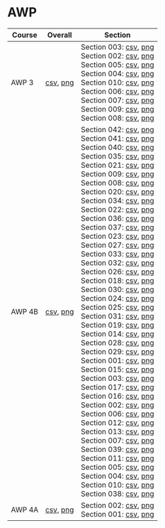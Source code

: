 # AWP

| Course | Overall | Section |
| ------ | ------- | ------- |
| AWP 3 | [csv](https://github.com/UCSD-Historical-Enrollment-Data//Users/ryanbatubara/Desktop/2024Spring/blob/main/overall/AWP%203.csv), [png](https://raw.githubusercontent.com/UCSD-Historical-Enrollment-Data//Users/ryanbatubara/Desktop/2024Spring/main/plot_overall/AWP%203.png) | Section 003: [csv](https://github.com/UCSD-Historical-Enrollment-Data//Users/ryanbatubara/Desktop/2024Spring/blob/main/section/AWP%203_003.csv), [png](https://raw.githubusercontent.com/UCSD-Historical-Enrollment-Data//Users/ryanbatubara/Desktop/2024Spring/main/plot_section/AWP%203_003.png)<br>Section 002: [csv](https://github.com/UCSD-Historical-Enrollment-Data//Users/ryanbatubara/Desktop/2024Spring/blob/main/section/AWP%203_002.csv), [png](https://raw.githubusercontent.com/UCSD-Historical-Enrollment-Data//Users/ryanbatubara/Desktop/2024Spring/main/plot_section/AWP%203_002.png)<br>Section 005: [csv](https://github.com/UCSD-Historical-Enrollment-Data//Users/ryanbatubara/Desktop/2024Spring/blob/main/section/AWP%203_005.csv), [png](https://raw.githubusercontent.com/UCSD-Historical-Enrollment-Data//Users/ryanbatubara/Desktop/2024Spring/main/plot_section/AWP%203_005.png)<br>Section 004: [csv](https://github.com/UCSD-Historical-Enrollment-Data//Users/ryanbatubara/Desktop/2024Spring/blob/main/section/AWP%203_004.csv), [png](https://raw.githubusercontent.com/UCSD-Historical-Enrollment-Data//Users/ryanbatubara/Desktop/2024Spring/main/plot_section/AWP%203_004.png)<br>Section 010: [csv](https://github.com/UCSD-Historical-Enrollment-Data//Users/ryanbatubara/Desktop/2024Spring/blob/main/section/AWP%203_010.csv), [png](https://raw.githubusercontent.com/UCSD-Historical-Enrollment-Data//Users/ryanbatubara/Desktop/2024Spring/main/plot_section/AWP%203_010.png)<br>Section 006: [csv](https://github.com/UCSD-Historical-Enrollment-Data//Users/ryanbatubara/Desktop/2024Spring/blob/main/section/AWP%203_006.csv), [png](https://raw.githubusercontent.com/UCSD-Historical-Enrollment-Data//Users/ryanbatubara/Desktop/2024Spring/main/plot_section/AWP%203_006.png)<br>Section 007: [csv](https://github.com/UCSD-Historical-Enrollment-Data//Users/ryanbatubara/Desktop/2024Spring/blob/main/section/AWP%203_007.csv), [png](https://raw.githubusercontent.com/UCSD-Historical-Enrollment-Data//Users/ryanbatubara/Desktop/2024Spring/main/plot_section/AWP%203_007.png)<br>Section 009: [csv](https://github.com/UCSD-Historical-Enrollment-Data//Users/ryanbatubara/Desktop/2024Spring/blob/main/section/AWP%203_009.csv), [png](https://raw.githubusercontent.com/UCSD-Historical-Enrollment-Data//Users/ryanbatubara/Desktop/2024Spring/main/plot_section/AWP%203_009.png)<br>Section 008: [csv](https://github.com/UCSD-Historical-Enrollment-Data//Users/ryanbatubara/Desktop/2024Spring/blob/main/section/AWP%203_008.csv), [png](https://raw.githubusercontent.com/UCSD-Historical-Enrollment-Data//Users/ryanbatubara/Desktop/2024Spring/main/plot_section/AWP%203_008.png) |
| AWP 4B | [csv](https://github.com/UCSD-Historical-Enrollment-Data//Users/ryanbatubara/Desktop/2024Spring/blob/main/overall/AWP%204B.csv), [png](https://raw.githubusercontent.com/UCSD-Historical-Enrollment-Data//Users/ryanbatubara/Desktop/2024Spring/main/plot_overall/AWP%204B.png) | Section 042: [csv](https://github.com/UCSD-Historical-Enrollment-Data//Users/ryanbatubara/Desktop/2024Spring/blob/main/section/AWP%204B_042.csv), [png](https://raw.githubusercontent.com/UCSD-Historical-Enrollment-Data//Users/ryanbatubara/Desktop/2024Spring/main/plot_section/AWP%204B_042.png)<br>Section 041: [csv](https://github.com/UCSD-Historical-Enrollment-Data//Users/ryanbatubara/Desktop/2024Spring/blob/main/section/AWP%204B_041.csv), [png](https://raw.githubusercontent.com/UCSD-Historical-Enrollment-Data//Users/ryanbatubara/Desktop/2024Spring/main/plot_section/AWP%204B_041.png)<br>Section 040: [csv](https://github.com/UCSD-Historical-Enrollment-Data//Users/ryanbatubara/Desktop/2024Spring/blob/main/section/AWP%204B_040.csv), [png](https://raw.githubusercontent.com/UCSD-Historical-Enrollment-Data//Users/ryanbatubara/Desktop/2024Spring/main/plot_section/AWP%204B_040.png)<br>Section 035: [csv](https://github.com/UCSD-Historical-Enrollment-Data//Users/ryanbatubara/Desktop/2024Spring/blob/main/section/AWP%204B_035.csv), [png](https://raw.githubusercontent.com/UCSD-Historical-Enrollment-Data//Users/ryanbatubara/Desktop/2024Spring/main/plot_section/AWP%204B_035.png)<br>Section 021: [csv](https://github.com/UCSD-Historical-Enrollment-Data//Users/ryanbatubara/Desktop/2024Spring/blob/main/section/AWP%204B_021.csv), [png](https://raw.githubusercontent.com/UCSD-Historical-Enrollment-Data//Users/ryanbatubara/Desktop/2024Spring/main/plot_section/AWP%204B_021.png)<br>Section 009: [csv](https://github.com/UCSD-Historical-Enrollment-Data//Users/ryanbatubara/Desktop/2024Spring/blob/main/section/AWP%204B_009.csv), [png](https://raw.githubusercontent.com/UCSD-Historical-Enrollment-Data//Users/ryanbatubara/Desktop/2024Spring/main/plot_section/AWP%204B_009.png)<br>Section 008: [csv](https://github.com/UCSD-Historical-Enrollment-Data//Users/ryanbatubara/Desktop/2024Spring/blob/main/section/AWP%204B_008.csv), [png](https://raw.githubusercontent.com/UCSD-Historical-Enrollment-Data//Users/ryanbatubara/Desktop/2024Spring/main/plot_section/AWP%204B_008.png)<br>Section 020: [csv](https://github.com/UCSD-Historical-Enrollment-Data//Users/ryanbatubara/Desktop/2024Spring/blob/main/section/AWP%204B_020.csv), [png](https://raw.githubusercontent.com/UCSD-Historical-Enrollment-Data//Users/ryanbatubara/Desktop/2024Spring/main/plot_section/AWP%204B_020.png)<br>Section 034: [csv](https://github.com/UCSD-Historical-Enrollment-Data//Users/ryanbatubara/Desktop/2024Spring/blob/main/section/AWP%204B_034.csv), [png](https://raw.githubusercontent.com/UCSD-Historical-Enrollment-Data//Users/ryanbatubara/Desktop/2024Spring/main/plot_section/AWP%204B_034.png)<br>Section 022: [csv](https://github.com/UCSD-Historical-Enrollment-Data//Users/ryanbatubara/Desktop/2024Spring/blob/main/section/AWP%204B_022.csv), [png](https://raw.githubusercontent.com/UCSD-Historical-Enrollment-Data//Users/ryanbatubara/Desktop/2024Spring/main/plot_section/AWP%204B_022.png)<br>Section 036: [csv](https://github.com/UCSD-Historical-Enrollment-Data//Users/ryanbatubara/Desktop/2024Spring/blob/main/section/AWP%204B_036.csv), [png](https://raw.githubusercontent.com/UCSD-Historical-Enrollment-Data//Users/ryanbatubara/Desktop/2024Spring/main/plot_section/AWP%204B_036.png)<br>Section 037: [csv](https://github.com/UCSD-Historical-Enrollment-Data//Users/ryanbatubara/Desktop/2024Spring/blob/main/section/AWP%204B_037.csv), [png](https://raw.githubusercontent.com/UCSD-Historical-Enrollment-Data//Users/ryanbatubara/Desktop/2024Spring/main/plot_section/AWP%204B_037.png)<br>Section 023: [csv](https://github.com/UCSD-Historical-Enrollment-Data//Users/ryanbatubara/Desktop/2024Spring/blob/main/section/AWP%204B_023.csv), [png](https://raw.githubusercontent.com/UCSD-Historical-Enrollment-Data//Users/ryanbatubara/Desktop/2024Spring/main/plot_section/AWP%204B_023.png)<br>Section 027: [csv](https://github.com/UCSD-Historical-Enrollment-Data//Users/ryanbatubara/Desktop/2024Spring/blob/main/section/AWP%204B_027.csv), [png](https://raw.githubusercontent.com/UCSD-Historical-Enrollment-Data//Users/ryanbatubara/Desktop/2024Spring/main/plot_section/AWP%204B_027.png)<br>Section 033: [csv](https://github.com/UCSD-Historical-Enrollment-Data//Users/ryanbatubara/Desktop/2024Spring/blob/main/section/AWP%204B_033.csv), [png](https://raw.githubusercontent.com/UCSD-Historical-Enrollment-Data//Users/ryanbatubara/Desktop/2024Spring/main/plot_section/AWP%204B_033.png)<br>Section 032: [csv](https://github.com/UCSD-Historical-Enrollment-Data//Users/ryanbatubara/Desktop/2024Spring/blob/main/section/AWP%204B_032.csv), [png](https://raw.githubusercontent.com/UCSD-Historical-Enrollment-Data//Users/ryanbatubara/Desktop/2024Spring/main/plot_section/AWP%204B_032.png)<br>Section 026: [csv](https://github.com/UCSD-Historical-Enrollment-Data//Users/ryanbatubara/Desktop/2024Spring/blob/main/section/AWP%204B_026.csv), [png](https://raw.githubusercontent.com/UCSD-Historical-Enrollment-Data//Users/ryanbatubara/Desktop/2024Spring/main/plot_section/AWP%204B_026.png)<br>Section 018: [csv](https://github.com/UCSD-Historical-Enrollment-Data//Users/ryanbatubara/Desktop/2024Spring/blob/main/section/AWP%204B_018.csv), [png](https://raw.githubusercontent.com/UCSD-Historical-Enrollment-Data//Users/ryanbatubara/Desktop/2024Spring/main/plot_section/AWP%204B_018.png)<br>Section 030: [csv](https://github.com/UCSD-Historical-Enrollment-Data//Users/ryanbatubara/Desktop/2024Spring/blob/main/section/AWP%204B_030.csv), [png](https://raw.githubusercontent.com/UCSD-Historical-Enrollment-Data//Users/ryanbatubara/Desktop/2024Spring/main/plot_section/AWP%204B_030.png)<br>Section 024: [csv](https://github.com/UCSD-Historical-Enrollment-Data//Users/ryanbatubara/Desktop/2024Spring/blob/main/section/AWP%204B_024.csv), [png](https://raw.githubusercontent.com/UCSD-Historical-Enrollment-Data//Users/ryanbatubara/Desktop/2024Spring/main/plot_section/AWP%204B_024.png)<br>Section 025: [csv](https://github.com/UCSD-Historical-Enrollment-Data//Users/ryanbatubara/Desktop/2024Spring/blob/main/section/AWP%204B_025.csv), [png](https://raw.githubusercontent.com/UCSD-Historical-Enrollment-Data//Users/ryanbatubara/Desktop/2024Spring/main/plot_section/AWP%204B_025.png)<br>Section 031: [csv](https://github.com/UCSD-Historical-Enrollment-Data//Users/ryanbatubara/Desktop/2024Spring/blob/main/section/AWP%204B_031.csv), [png](https://raw.githubusercontent.com/UCSD-Historical-Enrollment-Data//Users/ryanbatubara/Desktop/2024Spring/main/plot_section/AWP%204B_031.png)<br>Section 019: [csv](https://github.com/UCSD-Historical-Enrollment-Data//Users/ryanbatubara/Desktop/2024Spring/blob/main/section/AWP%204B_019.csv), [png](https://raw.githubusercontent.com/UCSD-Historical-Enrollment-Data//Users/ryanbatubara/Desktop/2024Spring/main/plot_section/AWP%204B_019.png)<br>Section 014: [csv](https://github.com/UCSD-Historical-Enrollment-Data//Users/ryanbatubara/Desktop/2024Spring/blob/main/section/AWP%204B_014.csv), [png](https://raw.githubusercontent.com/UCSD-Historical-Enrollment-Data//Users/ryanbatubara/Desktop/2024Spring/main/plot_section/AWP%204B_014.png)<br>Section 028: [csv](https://github.com/UCSD-Historical-Enrollment-Data//Users/ryanbatubara/Desktop/2024Spring/blob/main/section/AWP%204B_028.csv), [png](https://raw.githubusercontent.com/UCSD-Historical-Enrollment-Data//Users/ryanbatubara/Desktop/2024Spring/main/plot_section/AWP%204B_028.png)<br>Section 029: [csv](https://github.com/UCSD-Historical-Enrollment-Data//Users/ryanbatubara/Desktop/2024Spring/blob/main/section/AWP%204B_029.csv), [png](https://raw.githubusercontent.com/UCSD-Historical-Enrollment-Data//Users/ryanbatubara/Desktop/2024Spring/main/plot_section/AWP%204B_029.png)<br>Section 001: [csv](https://github.com/UCSD-Historical-Enrollment-Data//Users/ryanbatubara/Desktop/2024Spring/blob/main/section/AWP%204B_001.csv), [png](https://raw.githubusercontent.com/UCSD-Historical-Enrollment-Data//Users/ryanbatubara/Desktop/2024Spring/main/plot_section/AWP%204B_001.png)<br>Section 015: [csv](https://github.com/UCSD-Historical-Enrollment-Data//Users/ryanbatubara/Desktop/2024Spring/blob/main/section/AWP%204B_015.csv), [png](https://raw.githubusercontent.com/UCSD-Historical-Enrollment-Data//Users/ryanbatubara/Desktop/2024Spring/main/plot_section/AWP%204B_015.png)<br>Section 003: [csv](https://github.com/UCSD-Historical-Enrollment-Data//Users/ryanbatubara/Desktop/2024Spring/blob/main/section/AWP%204B_003.csv), [png](https://raw.githubusercontent.com/UCSD-Historical-Enrollment-Data//Users/ryanbatubara/Desktop/2024Spring/main/plot_section/AWP%204B_003.png)<br>Section 017: [csv](https://github.com/UCSD-Historical-Enrollment-Data//Users/ryanbatubara/Desktop/2024Spring/blob/main/section/AWP%204B_017.csv), [png](https://raw.githubusercontent.com/UCSD-Historical-Enrollment-Data//Users/ryanbatubara/Desktop/2024Spring/main/plot_section/AWP%204B_017.png)<br>Section 016: [csv](https://github.com/UCSD-Historical-Enrollment-Data//Users/ryanbatubara/Desktop/2024Spring/blob/main/section/AWP%204B_016.csv), [png](https://raw.githubusercontent.com/UCSD-Historical-Enrollment-Data//Users/ryanbatubara/Desktop/2024Spring/main/plot_section/AWP%204B_016.png)<br>Section 002: [csv](https://github.com/UCSD-Historical-Enrollment-Data//Users/ryanbatubara/Desktop/2024Spring/blob/main/section/AWP%204B_002.csv), [png](https://raw.githubusercontent.com/UCSD-Historical-Enrollment-Data//Users/ryanbatubara/Desktop/2024Spring/main/plot_section/AWP%204B_002.png)<br>Section 006: [csv](https://github.com/UCSD-Historical-Enrollment-Data//Users/ryanbatubara/Desktop/2024Spring/blob/main/section/AWP%204B_006.csv), [png](https://raw.githubusercontent.com/UCSD-Historical-Enrollment-Data//Users/ryanbatubara/Desktop/2024Spring/main/plot_section/AWP%204B_006.png)<br>Section 012: [csv](https://github.com/UCSD-Historical-Enrollment-Data//Users/ryanbatubara/Desktop/2024Spring/blob/main/section/AWP%204B_012.csv), [png](https://raw.githubusercontent.com/UCSD-Historical-Enrollment-Data//Users/ryanbatubara/Desktop/2024Spring/main/plot_section/AWP%204B_012.png)<br>Section 013: [csv](https://github.com/UCSD-Historical-Enrollment-Data//Users/ryanbatubara/Desktop/2024Spring/blob/main/section/AWP%204B_013.csv), [png](https://raw.githubusercontent.com/UCSD-Historical-Enrollment-Data//Users/ryanbatubara/Desktop/2024Spring/main/plot_section/AWP%204B_013.png)<br>Section 007: [csv](https://github.com/UCSD-Historical-Enrollment-Data//Users/ryanbatubara/Desktop/2024Spring/blob/main/section/AWP%204B_007.csv), [png](https://raw.githubusercontent.com/UCSD-Historical-Enrollment-Data//Users/ryanbatubara/Desktop/2024Spring/main/plot_section/AWP%204B_007.png)<br>Section 039: [csv](https://github.com/UCSD-Historical-Enrollment-Data//Users/ryanbatubara/Desktop/2024Spring/blob/main/section/AWP%204B_039.csv), [png](https://raw.githubusercontent.com/UCSD-Historical-Enrollment-Data//Users/ryanbatubara/Desktop/2024Spring/main/plot_section/AWP%204B_039.png)<br>Section 011: [csv](https://github.com/UCSD-Historical-Enrollment-Data//Users/ryanbatubara/Desktop/2024Spring/blob/main/section/AWP%204B_011.csv), [png](https://raw.githubusercontent.com/UCSD-Historical-Enrollment-Data//Users/ryanbatubara/Desktop/2024Spring/main/plot_section/AWP%204B_011.png)<br>Section 005: [csv](https://github.com/UCSD-Historical-Enrollment-Data//Users/ryanbatubara/Desktop/2024Spring/blob/main/section/AWP%204B_005.csv), [png](https://raw.githubusercontent.com/UCSD-Historical-Enrollment-Data//Users/ryanbatubara/Desktop/2024Spring/main/plot_section/AWP%204B_005.png)<br>Section 004: [csv](https://github.com/UCSD-Historical-Enrollment-Data//Users/ryanbatubara/Desktop/2024Spring/blob/main/section/AWP%204B_004.csv), [png](https://raw.githubusercontent.com/UCSD-Historical-Enrollment-Data//Users/ryanbatubara/Desktop/2024Spring/main/plot_section/AWP%204B_004.png)<br>Section 010: [csv](https://github.com/UCSD-Historical-Enrollment-Data//Users/ryanbatubara/Desktop/2024Spring/blob/main/section/AWP%204B_010.csv), [png](https://raw.githubusercontent.com/UCSD-Historical-Enrollment-Data//Users/ryanbatubara/Desktop/2024Spring/main/plot_section/AWP%204B_010.png)<br>Section 038: [csv](https://github.com/UCSD-Historical-Enrollment-Data//Users/ryanbatubara/Desktop/2024Spring/blob/main/section/AWP%204B_038.csv), [png](https://raw.githubusercontent.com/UCSD-Historical-Enrollment-Data//Users/ryanbatubara/Desktop/2024Spring/main/plot_section/AWP%204B_038.png) |
| AWP 4A | [csv](https://github.com/UCSD-Historical-Enrollment-Data//Users/ryanbatubara/Desktop/2024Spring/blob/main/overall/AWP%204A.csv), [png](https://raw.githubusercontent.com/UCSD-Historical-Enrollment-Data//Users/ryanbatubara/Desktop/2024Spring/main/plot_overall/AWP%204A.png) | Section 002: [csv](https://github.com/UCSD-Historical-Enrollment-Data//Users/ryanbatubara/Desktop/2024Spring/blob/main/section/AWP%204A_002.csv), [png](https://raw.githubusercontent.com/UCSD-Historical-Enrollment-Data//Users/ryanbatubara/Desktop/2024Spring/main/plot_section/AWP%204A_002.png)<br>Section 001: [csv](https://github.com/UCSD-Historical-Enrollment-Data//Users/ryanbatubara/Desktop/2024Spring/blob/main/section/AWP%204A_001.csv), [png](https://raw.githubusercontent.com/UCSD-Historical-Enrollment-Data//Users/ryanbatubara/Desktop/2024Spring/main/plot_section/AWP%204A_001.png) |

